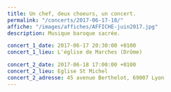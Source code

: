 ```yaml
---
title: Un chef, deux choeurs, un concert.
permalink: "/concerts/2017-06-17-18/"
affiche: "/images/affiches/AFFICHE-juin2017.jpg"
description: Musique baroque sacrée.

concert_1_date: 2017-06-17 20:30:00 +0100
concert_1_lieu: L'église de Marches (Drôme)

concert_2_date: 2017-06-18 17:00:00 +0100
concert_2_lieu: Eglise St Michel
concert_2_adresse: 45 avenue Berthelot, 69007 Lyon
---
```



